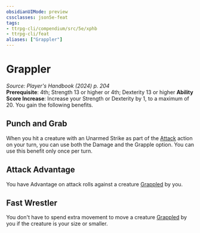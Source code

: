 ```yaml
---
obsidianUIMode: preview
cssclasses: json5e-feat
tags:
- ttrpg-cli/compendium/src/5e/xphb
- ttrpg-cli/feat
aliases: ["Grappler"]
---
```

# Grappler
*Source: Player's Handbook (2024) p. 204*  
**Prerequisite**: 4th; Strength 13 or higher or 4th; Dexterity 13 or higher
**Ability Score Increase**: Increase your Strength or Dexterity by 1, to a maximum of 20.
You gain the following benefits.

## Punch and Grab

When you hit a creature with an Unarmed Strike as part of the [Attack](Misc%20Files/CLI/rules/actions.md#Attack) action on your turn, you can use both the Damage and the Grapple option. You can use this benefit only once per turn.

## Attack Advantage

You have Advantage on attack rolls against a creature [Grappled](Misc%20Files/CLI/rules/conditions.md#Grappled) by you.

## Fast Wrestler

You don't have to spend extra movement to move a creature [Grappled](Misc%20Files/CLI/rules/conditions.md#Grappled) by you if the creature is your size or smaller.